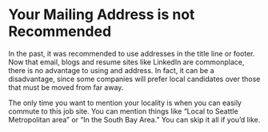 # Your Mailing Address is not Recommended

In the past, it was recommended to use addresses in the title line or footer. Now that email, blogs and resume sites like LinkedIn are commonplace, there is no advantage to using and address. In fact, it can be a disadvantage, since some companies will prefer local candidates over those that must be moved from far away. 

The only time you want to mention your locality is when you can easily commute to this job site. You can mention things like “Local to Seattle Metropolitan area” or “In the South Bay Area.” You can skip it all if you’d like.